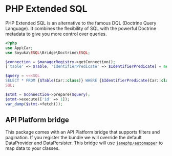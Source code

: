# PHP Extended SQL

PHP Extended SQL is an alternative to the famous DQL (Doctrine Query Language). It combines the flexibility of SQL with the powerful Doctrine metadata to give you more control over queries.

```php
<?php
use App\Car;
use Soyuka\ESQL\Bridge\Doctrine\ESQL;

$connection = $managerRegistry->getConnection();
['table' => $Table, 'identifierPredicate' => $IdentifierPredicate] = new ESQL($managerRegistry)();

$query = <<<SQL
SELECT * FROM {$Table(Car::class)} WHERE {$IdentifierPredicate(Car::class)}
SQL;

$stmt = $connection->prepare($query);
$stmt->execute(['id' => 1]);
var_dump($stmt->fetch());
```

## API Platform bridge

This package comes with an API Platform bridge that supports filters and pagination. If you register the bundle we will override the default DataProvider and DataPersister. This bridge will use [`janephp/automapper`](https://github.com/janephp/automapper) to map data to your classes.
